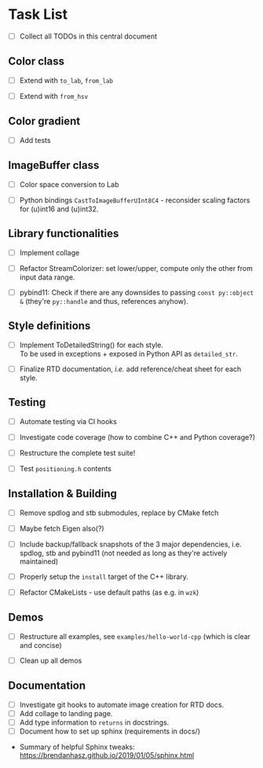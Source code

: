 # Task List
* [ ] Collect all TODOs in this central document


## Color class
* [ ] Extend with `to_lab`, `from_lab`
* [ ] Extend with `from_hsv`


## Color gradient
* [ ] Add tests


## ImageBuffer class
* [ ] Color space conversion to Lab
* [ ] Python bindings `CastToImageBufferUInt8C4` - reconsider scaling factors for (u)int16 and (u)int32.


## Library functionalities
* [ ] Implement collage
* [ ] Refactor StreamColorizer: set lower/upper, compute only the other from input data range.
* [ ] pybind11: Check if there are any downsides to passing `const py::object &` (they're `py::handle` and thus, references anyhow).


## Style definitions
* [ ] Implement ToDetailedString() for each style.  
  To be used in exceptions + exposed in Python API as `detailed_str`.
* [ ] Finalize RTD documentation, *i.e.* add reference/cheat sheet for each style.


## Testing
* [ ] Automate testing via CI hooks
* [ ] Investigate code coverage (how to combine C++ and Python coverage?)
* [ ] Restructure the complete test suite!
* [ ] Test `positioning.h` contents


## Installation & Building
* [ ] Remove spdlog and stb submodules, replace by CMake fetch
* [ ] Maybe fetch Eigen also(?)
* [ ] Include backup/fallback snapshots of the 3 major dependencies, i.e. spdlog, stb and pybind11 (not needed as long as they're actively maintained)
* [ ] Properly setup the `install` target of the C++ library.
* [ ] Refactor CMakeLists - use default paths (as e.g. in `wzk`)


## Demos
* [ ] Restructure all examples, see ``examples/hello-world-cpp`` (which is clear and concise)
* [ ] Clean up all demos


## Documentation
* [ ] Investigate git hooks to automate image creation for RTD docs.
* [ ] Add collage to landing page.
* [ ] Add type information to `returns` in docstrings.
* [ ] Document how to set up sphinx (requirements in docs/)
* Summary of helpful Sphinx tweaks: https://brendanhasz.github.io/2019/01/05/sphinx.html


